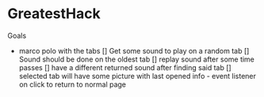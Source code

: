 # GreatestHack

Goals
- marco polo with the tabs
    [] Get some sound to play on a random tab
    [] Sound should be done on the oldest tab
    [] replay sound after some time passes
    [] have a different returned sound after finding said tab
    [] selected tab will have some picture with last opened info
        - event listener on click to return to normal page
    